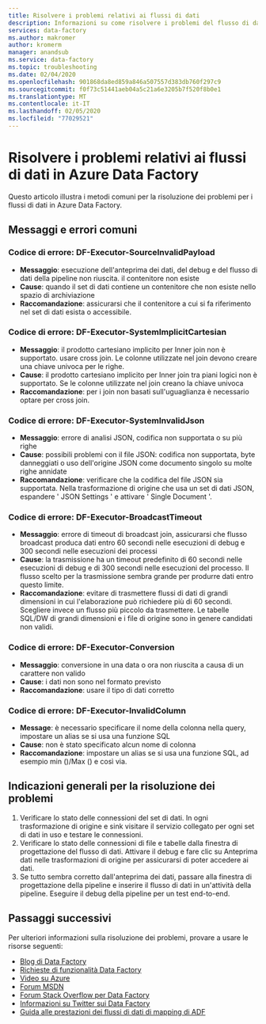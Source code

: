 ```yaml
---
title: Risolvere i problemi relativi ai flussi di dati
description: Informazioni su come risolvere i problemi del flusso di dati in Azure Data Factory.
services: data-factory
ms.author: makromer
author: kromerm
manager: anandsub
ms.service: data-factory
ms.topic: troubleshooting
ms.date: 02/04/2020
ms.openlocfilehash: 901868da8ed859a846a507557d383db760f297c9
ms.sourcegitcommit: f0f73c51441aeb04a5c21a6e3205b7f520f8b0e1
ms.translationtype: MT
ms.contentlocale: it-IT
ms.lasthandoff: 02/05/2020
ms.locfileid: "77029521"
---
```

# <a name="troubleshoot-data-flows-in-azure-data-factory"></a>Risolvere i problemi relativi ai flussi di dati in Azure Data Factory

Questo articolo illustra i metodi comuni per la risoluzione dei problemi per i flussi di dati in Azure Data Factory.

## <a name="common-errors-and-messages"></a>Messaggi e errori comuni

### <a name="error-code-df-executor-sourceinvalidpayload"></a>Codice di errore: DF-Executor-SourceInvalidPayload
- **Messaggio**: esecuzione dell'anteprima dei dati, del debug e del flusso di dati della pipeline non riuscita. il contenitore non esiste
- **Cause**: quando il set di dati contiene un contenitore che non esiste nello spazio di archiviazione
- **Raccomandazione**: assicurarsi che il contenitore a cui si fa riferimento nel set di dati esista o accessibile.

### <a name="error-code-df-executor-systemimplicitcartesian"></a>Codice di errore: DF-Executor-SystemImplicitCartesian

- **Messaggio**: il prodotto cartesiano implicito per Inner join non è supportato. usare cross join. Le colonne utilizzate nel join devono creare una chiave univoca per le righe.
- **Cause**: il prodotto cartesiano implicito per Inner join tra piani logici non è supportato. Se le colonne utilizzate nel join creano la chiave univoca
- **Raccomandazione**: per i join non basati sull'uguaglianza è necessario optare per cross join.

### <a name="error-code-df-executor-systeminvalidjson"></a>Codice di errore: DF-Executor-SystemInvalidJson

- **Messaggio**: errore di analisi JSON, codifica non supportata o su più righe
- **Cause**: possibili problemi con il file JSON: codifica non supportata, byte danneggiati o uso dell'origine JSON come documento singolo su molte righe annidate
- **Raccomandazione**: verificare che la codifica del file JSON sia supportata. Nella trasformazione di origine che usa un set di dati JSON, espandere ' JSON Settings ' e attivare ' Single Document '.
 
### <a name="error-code-df-executor-broadcasttimeout"></a>Codice di errore: DF-Executor-BroadcastTimeout

- **Messaggio**: errore di timeout di broadcast join, assicurarsi che flusso broadcast produca dati entro 60 secondi nelle esecuzioni di debug e 300 secondi nelle esecuzioni dei processi
- **Cause**: la trasmissione ha un timeout predefinito di 60 secondi nelle esecuzioni di debug e di 300 secondi nelle esecuzioni del processo. Il flusso scelto per la trasmissione sembra grande per produrre dati entro questo limite.
- **Raccomandazione**: evitare di trasmettere flussi di dati di grandi dimensioni in cui l'elaborazione può richiedere più di 60 secondi. Scegliere invece un flusso più piccolo da trasmettere. Le tabelle SQL/DW di grandi dimensioni e i file di origine sono in genere candidati non validi.

### <a name="error-code-df-executor-conversion"></a>Codice di errore: DF-Executor-Conversion

- **Messaggio**: conversione in una data o ora non riuscita a causa di un carattere non valido
- **Cause**: i dati non sono nel formato previsto
- **Raccomandazione**: usare il tipo di dati corretto

### <a name="error-code-df-executor-invalidcolumn"></a>Codice di errore: DF-Executor-InvalidColumn

- **Message**: è necessario specificare il nome della colonna nella query, impostare un alias se si usa una funzione SQL
- **Cause**: non è stato specificato alcun nome di colonna
- **Raccomandazione**: impostare un alias se si usa una funzione SQL, ad esempio min ()/Max () e così via.

## <a name="general-troubleshooting-guidance"></a>Indicazioni generali per la risoluzione dei problemi

1. Verificare lo stato delle connessioni del set di dati. In ogni trasformazione di origine e sink visitare il servizio collegato per ogni set di dati in uso e testare le connessioni.
1. Verificare lo stato delle connessioni di file e tabelle dalla finestra di progettazione del flusso di dati. Attivare il debug e fare clic su Anteprima dati nelle trasformazioni di origine per assicurarsi di poter accedere ai dati.
1. Se tutto sembra corretto dall'anteprima dei dati, passare alla finestra di progettazione della pipeline e inserire il flusso di dati in un'attività della pipeline. Eseguire il debug della pipeline per un test end-to-end.

## <a name="next-steps"></a>Passaggi successivi

Per ulteriori informazioni sulla risoluzione dei problemi, provare a usare le risorse seguenti:
*  [Blog di Data Factory](https://azure.microsoft.com/blog/tag/azure-data-factory/)
*  [Richieste di funzionalità Data Factory](https://feedback.azure.com/forums/270578-data-factory)
*  [Video su Azure](https://azure.microsoft.com/resources/videos/index/?sort=newest&services=data-factory)
*  [Forum MSDN](https://social.msdn.microsoft.com/Forums/home?sort=relevancedesc&brandIgnore=True&searchTerm=data+factory)
*  [Forum Stack Overflow per Data Factory](https://stackoverflow.com/questions/tagged/azure-data-factory)
*  [Informazioni su Twitter sui Data Factory](https://twitter.com/hashtag/DataFactory)
*  [Guida alle prestazioni dei flussi di dati di mapping di ADF](concepts-data-flow-performance.md)
